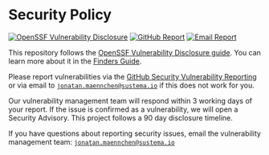# Security Policy

[![OpenSSF Vulnerability Disclosure](https://img.shields.io/badge/OpenSSF-Vulnerability_Disclosure-green)](https://github.com/ossf/oss-vulnerability-guide/blob/main/finder-guide.md)
[![GitHub Report](https://img.shields.io/badge/GitHub-Security_Advisories-blue)](https://github.com/sustema-ag/warder/security/advisories/new)
[![Email Report](https://img.shields.io/badge/Email-security%40erlef.org-blue)](mailto:jonatan.maennchen@sustema.io)

This repository follows the
[OpenSSF Vulnerability Disclosure guide](https://github.com/ossf/oss-vulnerability-guide/tree/main).
You can learn more about it in the
[Finders Guide](https://github.com/ossf/oss-vulnerability-guide/blob/main/finder-guide.md).

Please report vulnerabilities via the
[GitHub Security Vulnerability Reporting](https://github.com/sustema-ag/warder/security/advisories/new)
or via email to [`jonatan.maennchen@sustema.io`](mailto:jonatan.maennchen@sustema.io)
if this does not work for you.

Our vulnerability management team will respond within 3 working days of your
report. If the issue is confirmed as a vulnerability, we will open a Security
Advisory. This project follows a 90 day disclosure timeline.

If you have questions about reporting security issues, email the vulnerability
management team: [`jonatan.maennchen@sustema.io`](mailto:jonatan.maennchen@sustema.io)
